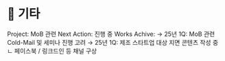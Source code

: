 # 🚩 기타

Project: MoB 관련
Next Action: 진행 중
Works Achive: → 25년 1Q: MoB 관련 Cold-Mail 및 세미나 진행 고려
→ 25년 1Q: 제조 스타트업 대상 지면 콘텐츠 작성 중
 ㄴ 페이스북 / 링크드인 등 채널 구상